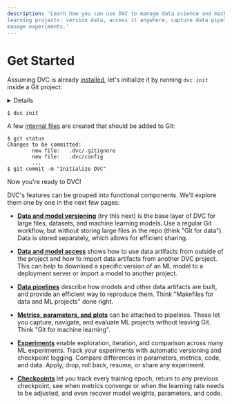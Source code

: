 ```yaml
---
description: 'Learn how you can use DVC to manage data science and machine
learning projects: version data, access it anywhere, capture data pipelines, and
manage experiments.'
---
```


# Get Started

Assuming DVC is already [installed](/doc/install), let's initialize it by
running `dvc init` inside a Git project:

<details>

### ⚙️ Expand to prepare the project.

In expandable sections that start with the ⚙️ emoji, we'll be providing more
information for those trying to run the commands. It's up to you to pick the
best way to read the material - read the text (skip sections like this, and it
should be enough to understand the idea of DVC), or try to run them and get the
first hand experience.

We'll be building an NLP project from scratch together. The end result is
published on [GitHub](https://github.com/iterative/example-get-started).

Let's start with `git init`:

```dvc
$ mkdir example-get-started
$ cd example-get-started
$ git init
```

</details>

```dvc
$ dvc init
```

A few [internal files](/doc/user-guide/project-structure/internal-files) are
created that should be added to Git:

```dvc
$ git status
Changes to be committed:
        new file:   .dvc/.gitignore
        new file:   .dvc/config
        ...
$ git commit -m "Initialize DVC"
```

Now you're ready to DVC!

DVC's features can be grouped into functional components. We'll explore them one
by one in the next few pages:

- [**Data and model versioning**](/doc/start/data-and-model-versioning) (try
  this next) is the base layer of DVC for large files, datasets, and machine
  learning models. Use a regular Git workflow, but without storing large files
  in the repo (think "Git for data"). Data is stored separately, which allows
  for efficient sharing.

- [**Data and model access**](/doc/start/data-and-model-access) shows how to use
  data artifacts from outside of the project and how to import data artifacts
  from another DVC project. This can help to download a specific version of an
  ML model to a deployment server or import a model to another project.

- [**Data pipelines**](/doc/start/data-pipelines) describe how models and other
  data artifacts are built, and provide an efficient way to reproduce them.
  Think "Makefiles for data and ML projects" done right.

- [**Metrics, parameters, and plots**](/doc/start/metrics-parameters-plots) can
  be attached to pipelines. These let you capture, navigate, and evaluate ML
  projects without leaving Git. Think "Git for machine learning".

- [**Experiments**](/doc/start/experiments) enable exploration, iteration, and
  comparison across many ML experiments. Track your experiments with automatic
  versioning and checkpoint logging. Compare differences in parameters, metrics,
  code, and data. Apply, drop, roll back, resume, or share any experiment.

- [**Checkpoints**](/doc/start/checkpoints) let you track every training epoch,
  return to any previous checkpoint, see when metrics converge or when the
  learning rate needs to be adjusted, and even recover model weights,
  parameters, and code.
